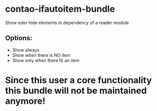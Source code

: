 # contao-ifautoitem-bundle
Show oder hide elements in dependency of a reader module

## Options: ##
- Show always
- Show when there is NO item
- Show only when there IS an item


# Since this user a core functionality this bundle will not be maintained anymore!
